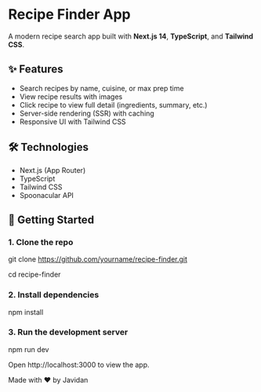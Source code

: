 # Recipe Finder App

A modern recipe search app built with **Next.js 14**, **TypeScript**, and **Tailwind CSS**.

## ✨ Features

- Search recipes by name, cuisine, or max prep time
- View recipe results with images
- Click recipe to view full detail (ingredients, summary, etc.)
- Server-side rendering (SSR) with caching
- Responsive UI with Tailwind CSS

## 🛠️ Technologies

- Next.js (App Router)
- TypeScript
- Tailwind CSS
- Spoonacular API

## 🚀 Getting Started

### 1. Clone the repo

git clone https://github.com/yourname/recipe-finder.git

cd recipe-finder

### 2. Install dependencies

npm install

### 3. Run the development server

npm run dev

Open http://localhost:3000 to view the app.



Made with ❤️ by Javidan
